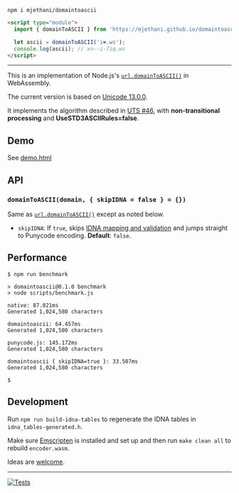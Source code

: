 ```
npm i mjethani/domaintoascii
```

```html
<script type="module">
  import { domainToASCII } from 'https://mjethani.github.io/domaintoascii/index.js';

  let ascii = domainToASCII('i❤️.ws');
  console.log(ascii); // xn--i-7iq.ws
</script>
```

---

This is an implementation of Node.js's [`url.domainToASCII()`](https://nodejs.org/api/url.html#url_url_domaintoascii_domain) in WebAssembly.

The current version is based on [Unicode 13.0.0](https://unicode.org/versions/Unicode13.0.0/).

It implements the algorithm described in [UTS #46](https://unicode.org/reports/tr46/), with __non-transitional processing__ and __UseSTD3ASCIIRules=false__.

## Demo

See [demo.html](https://mjethani.github.io/domaintoascii/demo.html)

## API

### `domainToASCII(domain, { skipIDNA = false } = {})`

Same as [`url.domainToASCII()`](https://nodejs.org/api/url.html#url_url_domaintoascii_domain) except as noted below.

* `skipIDNA`: If `true`, skips [IDNA mapping and validation](https://www.unicode.org/reports/tr46/#ToASCII) and jumps straight to Punycode encoding. __Default__: `false`.

## Performance

```console
$ npm run benchmark

> domaintoascii@0.1.0 benchmark
> node scripts/benchmark.js

native: 87.021ms
Generated 1,024,580 characters

domaintoascii: 64.457ms
Generated 1,024,580 characters

punycode.js: 145.172ms
Generated 1,024,580 characters

domaintoascii { skipIDNA=true }: 33.507ms
Generated 1,024,580 characters

$ 
```

## Development

Run `npm run build-idna-tables` to regenerate the IDNA tables in `idna_tables-generated.h`.

Make sure [Emscripten](https://emscripten.org/) is installed and set up and then run `make clean all` to rebuild `encoder.wasm`.

Ideas are [welcome](https://github.com/mjethani/domaintoascii/issues).

---

[![Tests](https://github.com/mjethani/domaintoascii/actions/workflows/tests.yml/badge.svg)](https://github.com/mjethani/domaintoascii/actions/workflows/tests.yml)
